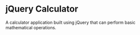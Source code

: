 # jQuery Calculator

A calculator application built using jQuery that can perform basic mathematical operations.
